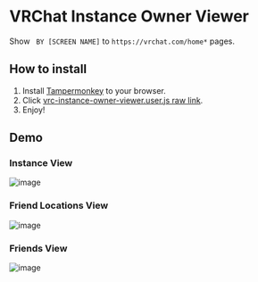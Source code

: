 # VRChat Instance Owner Viewer
Show ` BY [SCREEN NAME]` to `https://vrchat.com/home*` pages.

## How to install

1. Install [Tampermonkey](https://www.tampermonkey.net/) to your browser.
1. Click [vrc-instance-owner-viewer.user.js raw link](	https://github.com/Yanorei32/VRCInstanceOwnerViewer/raw/master/vrc-instance-owner-viewer.user.js).
1. Enjoy!


## Demo

### Instance View
![image](https://user-images.githubusercontent.com/11992915/77686508-f9804f00-6f94-11ea-9f0f-4f646f807ca3.png)

### Friend Locations View
![image](https://user-images.githubusercontent.com/11992915/77686126-5c251b00-6f94-11ea-9afc-be2850471b5d.png)

### Friends View
![image](https://user-images.githubusercontent.com/11992915/77686296-9e4e5c80-6f94-11ea-97d6-0c50f8dfd61d.png)
